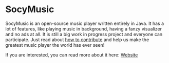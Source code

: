 # SocyMusic
SocyMusic is an open-source music player written entirely in Java. It has a lot of features, like playing music in background, having a fanzy visualizer and no ads at all. It is still a big work in progress project and everyone can participate. Just read about [how to contribute](https://benji377.github.io/SocyMusic/#contributing) and help us make the greatest music player the world has ever seen!

If you are interested, you can read more about it here: [Website](https://benji377.github.io/SocyMusic/)
